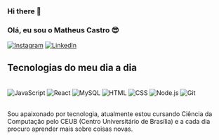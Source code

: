 ### Hi there 👋

### Olá, eu sou o Matheus Castro 😎

[![Instagram](https://img.shields.io/badge/Instagram-E4405F?style=for-the-badge&logo=instagram&logoColor=white)](https://instagram.com/matheus__castr/)
[![LinkedIn](https://img.shields.io/badge/LinkedIn-0077B5?style=for-the-badge&logo=linkedin&logoColor=white)](https://linkedin.com/in/matheus-castro-03a26a269/)

## Tecnologias do meu dia a dia

<div style="display: inline_block"><br/>
   <img align="center" alt="JavaScript" src="https://img.shields.io/badge/JavaScript-F7DF1E?style=for-the-badge&logo=javascript&logoColor=black"/>
   <img align="center" alt="React" src="https://img.shields.io/badge/React-61DAFB?style=for-the-badge&logo=react&logoColor=black"/>
   <img align="center" alt="MySQL" src="https://img.shields.io/badge/MySQL-4479A1?style=for-the-badge&logo=mysql&logoColor=white"/>
   <img align="center" alt="HTML" src="https://img.shields.io/badge/HTML5-E34F26?style=for-the-badge&logo=html5&logoColor=white"/>
   <img align="center" alt="CSS" src="https://img.shields.io/badge/CSS3-1572B6?style=for-the-badge&logo=css3&logoColor=white"/>
   <img align="center" alt="Node.js" src="https://img.shields.io/badge/Node.js-339933?style=for-the-badge&logo=node.js&logoColor=white"/>
   <img align="center" alt="Git" src="https://img.shields.io/badge/Git-F05032?style=for-the-badge&logo=git&logoColor=white"/>
</div><br/>

Sou apaixonado por tecnologia, atualmente estou cursando Ciência da Computação pelo CEUB (Centro Universitário de Brasília) e a cada dia procuro aprender mais sobre coisas novas.
